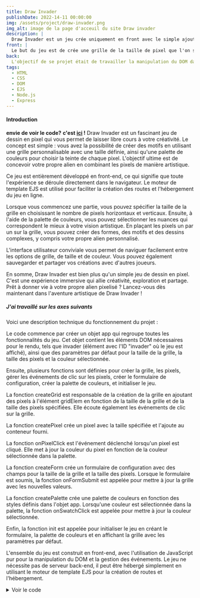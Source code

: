 ```yaml
---
title: Draw Invader
publishDate: 2022-14-11 00:00:00
img: /assets/project/draw-invader.png
img_alt: image de la page d'acceuil du site Draw invader
description: |
  Draw Invader est un jeu crée uniquement en front avec le simple ajout du moteur de template ejs pour la création de route et l'hébergement.
front: |
  Le but du jeu est de crée une grille de la taille de pixel que l'on souhaite et de crée notre alien via une palette de couleurs. 
back:  
  L'objectif de se projet était de travailler la manipulation du DOM dans sa globalité avec la création d'élément, utilisation des boucles, écouteurs d'événements...
tags:
  - HTML
  - CSS
  - DOM
  - EJS
  - Node.js
  - Express
---
```

#### Introduction

**envie de voir le code?** **c'est [ici](https://github.com/Tony-Poomipartes/Draw-invaders) !**
Draw Invader est un fascinant jeu de dessin en pixel qui vous permet de laisser libre cours à votre créativité. Le concept est simple : vous avez la possibilité de créer des motifs en utilisant une grille personnalisable avec une taille définie, ainsi qu'une palette de couleurs pour choisir la teinte de chaque pixel. L'objectif ultime est de concevoir votre propre alien en combinant les pixels de manière artistique.

Ce jeu est entièrement développé en front-end, ce qui signifie que toute l'expérience se déroule directement dans le navigateur. Le moteur de template EJS est utilisé pour faciliter la création des routes et l'hébergement du jeu en ligne.

Lorsque vous commencez une partie, vous pouvez spécifier la taille de la grille en choisissant le nombre de pixels horizontaux et verticaux. Ensuite, à l'aide de la palette de couleurs, vous pouvez sélectionner les nuances qui correspondent le mieux à votre vision artistique. En plaçant les pixels un par un sur la grille, vous pouvez créer des formes, des motifs et des dessins complexes, y compris votre propre alien personnalisé.

L'interface utilisateur conviviale vous permet de naviguer facilement entre les options de grille, de taille et de couleur. Vous pouvez également sauvegarder et partager vos créations avec d'autres joueurs.

En somme, Draw Invader est bien plus qu'un simple jeu de dessin en pixel. C'est une expérience immersive qui allie créativité, exploration et partage. Prêt à donner vie à votre propre alien pixelisé ? Lancez-vous dès maintenant dans l'aventure artistique de Draw Invader !

##### J'ai travaillé sur les axes suivants

Voici une description technique du fonctionnement du projet :

Le code commence par créer un objet app qui regroupe toutes les fonctionnalités du jeu. Cet objet contient les éléments DOM nécessaires pour le rendu, tels que invader (élément avec l'ID "invader" où le jeu est affiché), ainsi que des paramètres par défaut pour la taille de la grille, la taille des pixels et la couleur sélectionnée.

Ensuite, plusieurs fonctions sont définies pour créer la grille, les pixels, gérer les événements de clic sur les pixels, créer le formulaire de configuration, créer la palette de couleurs, et initialiser le jeu.

La fonction createGrid est responsable de la création de la grille en ajoutant des pixels à l'élément gridElem en fonction de la taille de la grille et de la taille des pixels spécifiées. Elle écoute également les événements de clic sur la grille.

La fonction createPixel crée un pixel avec la taille spécifiée et l'ajoute au conteneur fourni.

La fonction onPixelClick est l'événement déclenché lorsqu'un pixel est cliqué. Elle met à jour la couleur du pixel en fonction de la couleur sélectionnée dans la palette.

La fonction createForm crée un formulaire de configuration avec des champs pour la taille de la grille et la taille des pixels. Lorsque le formulaire est soumis, la fonction onFormSubmit est appelée pour mettre à jour la grille avec les nouvelles valeurs.

La fonction createPalette crée une palette de couleurs en fonction des styles définis dans l'objet app. Lorsqu'une couleur est sélectionnée dans la palette, la fonction onSwatchClick est appelée pour mettre à jour la couleur sélectionnée.

Enfin, la fonction init est appelée pour initialiser le jeu en créant le formulaire, la palette de couleurs et en affichant la grille avec les paramètres par défaut.

L'ensemble du jeu est construit en front-end, avec l'utilisation de JavaScript pur pour la manipulation du DOM et la gestion des événements. Le jeu ne nécessite pas de serveur back-end, il peut être hébergé simplement en utilisant le moteur de template EJS pour la création de routes et l'hébergement.

<details>
  <summary>Voir le code</summary>
  
```js
const app = {
  invader: document.getElementById('invader'),
  defaultGridSize: 16,
  defaultPixelSize: 20,
  selectedColor: 'white',
  styles: [
    'black',
    'white',
    'pink',
    'red',
    'orange',
    'yellow',
    'green',
    'blue',
    'purple'
  ],

  //?------------------- creation de la grille--------------
  createGrid: function (gridSize, pixelSize){
    const gridElem = document.createElement('div');
    gridElem.classList.add('grid');
    gridElem.style.width = gridSize * pixelSize + 'px';
    for(let pixelIndex = 0;
     pixelIndex < gridSize * gridSize;
      pixelIndex++){
      app.createPixel(pixelSize, gridElem);
    }
    gridElem.addEventListener('click', app.onPixelClick);
    app.invader.innerHTML = '';
    app.invader.appendChild(gridElem);
  }, 

  //?-------------------creation des pixels----------------
  createPixel: function (pixelSize,container){
    const pixelElem = document.createElement('div');
    pixelElem.classList.add('pixel');
    pixelElem.classList.add('pixel--white');
    pixelElem.style.width = pixelSize + 'px';
    pixelElem.style.height = pixelSize + 'px';
    container.appendChild(pixelElem);
  },

  //?----------------mise sur ecoute de l'evenement-----
  onPixelClick: function (event){

    if(event.target.classList.contains('pixel')){
      const pixel = event.target;
      app.styles.forEach(function(style){
        pixel.classList.remove('pixel--' + style);
      });
      pixel.classList.add('pixel--' + app.selectedColor);
    }
  },

  //?-----------------creation du formulaire--------
  createForm: function (){
    const form = document.querySelector('.configuration');
    app.createInput('Taille de la grille', form);
    app.createInput('Taille des pixels', form);
    const submitBtn = document.createElement('button');
    submitBtn.type = 'submit';
    submitBtn.textContent = 'Valider';
    form.appendChild(submitBtn);
    form.addEventListener('submit', app.onFormSubmit);
  },

  createInput: function (placeholder, container){
    const input = document.createElement('input');
    input.type = 'number';
    input.placeholder = placeholder;
    container.appendChild(input);
  },

  onFormSubmit: function (event){
    event.preventDefault();
    const gridSize = parseInt(event.target.querySelector
    ('input:nth-child(1)').value, 10);
    const pixelSize = parseInt(event.target.querySelector
    ('input:nth-child(2)').value, 10);
    if(gridSize && pixelSize){
      app.createGrid(gridSize, pixelSize);
    }
  },

  //?----------------creation d'une palette de couleur-----
  createPalette: function (){
    const paletteElem = document.createElement('div');
    paletteElem.classList.add('palette');
    app.styles.forEach(function(style){
      const colorElem = document.createElement('div');
      colorElem.classList.add(style);
      paletteElem.appendChild(colorElem);
    });
    paletteElem.querySelector
    (`.${app.selectedColor}`).classList.add('active');
    paletteElem.addEventListener('click', app.onSwatchClick);
    document.body.appendChild(paletteElem);
  },

  onSwatchClick: function (event){
    if(!event.target.classList.contains('palette')){
      document.querySelector
      ('.palette .active').classList.remove('active');
      app.selectedColor = event.target.className;
      event.target.classList.add('active');
    }
  },

  //?---------------initialisation des fonctions-----------
  init: function(){
    app.createForm();
    app.createPalette();
    //app.createGridAlt();
    app.createGrid(app.defaultGridSize, app.defaultPixelSize);
  }
};
app.init();
```

</details>
